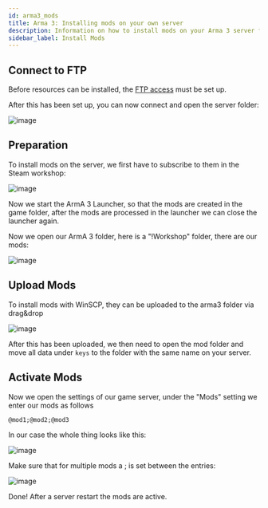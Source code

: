```yaml
---
id: arma3_mods
title: Arma 3: Installing mods on your own server
description: Information on how to install mods on your Arma 3 server from ZAP-Hosting - ZAP-Hosting.com documentation
sidebar_label: Install Mods
---
```


## Connect to FTP

Before resources can be installed, the [FTP access](gameserver_ftpaccess.md) must be set up.

After this has been set up, you can now connect and open the server folder:

![image](https://user-images.githubusercontent.com/26007280/189707261-319e5c54-231a-414f-a07e-529b2ec59978.png)


## Preparation

To install mods on the server, we first have to subscribe to them in the Steam workshop:

![image](https://user-images.githubusercontent.com/26007280/189707324-f3eb60dc-5ca4-41b6-94a3-5ddaf01c91b9.png)

Now we start the ArmA 3 Launcher, so that the mods are created in the game folder, after the mods are processed in the launcher we can close the launcher again.

Now we open our ArmA 3 folder, here is a "!Workshop" folder, there are our mods:

![image](https://user-images.githubusercontent.com/26007280/189707349-e2026e6f-2d02-4015-b4e5-47952d43a319.png)

## Upload Mods


To install mods with WinSCP, they can be uploaded to the arma3 folder via drag&drop

![image](https://user-images.githubusercontent.com/26007280/189707380-f586cacd-f974-424d-aac0-63947ec72f26.png)

After this has been uploaded, we then need to open the mod folder and move all data under `keys` to the folder with the same name on your server.

## Activate Mods

Now we open the settings of our game server, under the "Mods" setting we enter our mods as follows

```
@mod1;@mod2;@mod3
```

In our case the whole thing looks like this:

![image](https://user-images.githubusercontent.com/26007280/189707411-6405df05-c5fd-44ea-afc2-08e8df41562b.png)

Make sure that for multiple mods a ; is set between the entries:

![image](https://user-images.githubusercontent.com/26007280/189707437-fc9f2389-c7f8-4289-93e8-4159dd31d9d2.png)


Done! After a server restart the mods are active.
